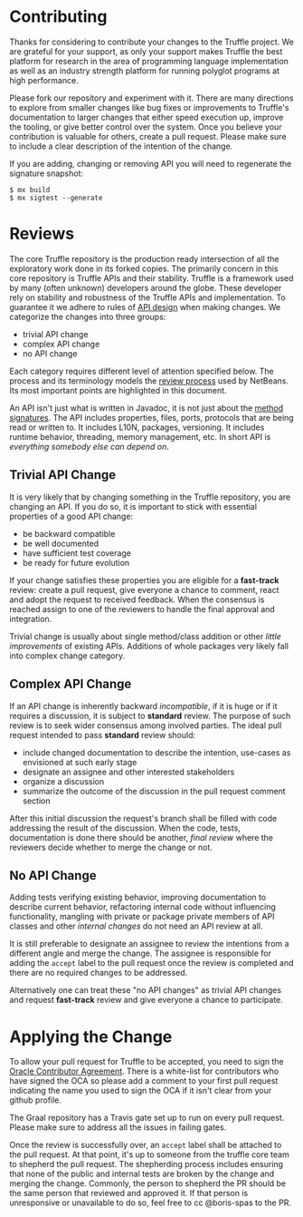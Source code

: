 # Contributing

Thanks for considering to contribute your changes to the Truffle project. We are grateful for
your support, as only your support makes Truffle the best platform for research in the area
of programming language implementation as well as an industry strength platform for
running polyglot programs at high performance.

Please fork our repository and experiment with it. There are many directions to explore from smaller changes like
bug fixes or improvements to Truffle's documentation to larger changes that either
speed execution up, improve the tooling, or give better control over the system.
Once you believe your contribution is valuable for others, create a pull request.
Please make sure to include a clear description of the intention of the change.

If you are adding, changing or removing API you will need to regenerate the signature snapshot:
```
$ mx build
$ mx sigtest --generate
```

# Reviews

The core Truffle repository is the production ready intersection of all the exploratory
work done in its forked copies. The primarily concern in this core repository is Truffle
APIs and their stability. Truffle is a framework used by many (often unknown) developers
around the globe. These developer rely on stability and robustness of the Truffle APIs
and implementation. To guarantee it we adhere to rules of
[API design][3] when making changes. We categorize the changes into three groups:
- trivial API change
- complex API change
- no API change

Each category requires different level of attention specified below. The process and its terminology
models the [review process][2] used by NetBeans. Its most important points are highlighted in this
document.

An API isn't just what is written in Javadoc, it is not just about the [method signatures][4].
The API includes properties, files, ports, protocols that are being read or written to.
It includes L10N, packages, versioning. It includes runtime behavior, threading,
memory management, etc. In short API is *everything somebody else can depend on*.

## Trivial API Change

It is very likely that by changing something in the Truffle repository, you are changing an API. If you
do so, it is important to stick with essential properties of a good API change:

- be backward compatible
- be well documented
- have sufficient test coverage
- be ready for future evolution

If your change satisfies these properties you are eligible for a **fast-track** review: create a pull request,
give everyone a chance to comment, react and adopt the request to received feedback. When the consensus is
reached assign to one of the reviewers to handle the final approval and integration.

Trivial change is usually about single method/class addition or other *little improvements* of existing APIs.
Additions of whole packages very likely fall into complex change category.

## Complex API Change

If an API change is inherently backward *incompatible*, if it is huge or if it requires a discussion,
it is subject to **standard** review. The purpose of such review is to seek wider consensus among involved parties. The ideal pull request intended to pass **standard** review should:

- include changed documentation to describe the intention, use-cases as envisioned at such early stage
- designate an assignee and other interested stakeholders
- organize a discussion
- summarize the outcome of the discussion in the pull request comment section

After this initial discussion the request's branch shall be filled with code addressing
the result of the discussion. When the code, tests, documentation is done there should be another,
*final review* where the reviewers decide whether to merge the change or not.

## No API Change

Adding tests verifying existing behavior, improving documentation to describe current behavior, refactoring
internal code without influencing functionality, mangling with private or package private members of API
classes and other *internal changes* do not need an API review at all.

It is still preferable to designate an assignee to review the intentions from a different
angle and merge the change. The assignee is responsible for adding the `accept` label to the
pull request once the review is completed and there are no required changes to be addressed.

Alternatively one can treat these "no API changes" as trivial API changes
and request **fast-track** review and give everyone a chance to participate.

# Applying the Change

To allow your pull request for Truffle to be accepted, you need to sign the [Oracle Contributor Agreement][1].
There is a white-list for contributors who have signed the OCA so please add a comment
to your first pull request indicating the name you used to sign the OCA if it isn't clear
from your github profile.

The Graal repository has a Travis gate set up to run on every pull request.
Please make sure to address all the issues in failing gates.

Once the review is successfully over, an `accept` label shall be attached to the pull request. 
At that point, it's up to someone from the truffle core team to shepherd the pull request.
The shepherding process includes ensuring that none of the public and internal tests are broken by the change and merging the change.
Commonly, the person to shepherd the PR should be the same person that reviewed and approved it.
If that person is unresponsive or unavailable to do so, feel free to cc @boris-spas to the PR.

[1]: http://www.oracle.com/technetwork/community/oca-486395.html
[2]: http://wiki.netbeans.org/APIReviews
[3]: http://wiki.apidesign.org/wiki/TheAPIBook
[4]: http://wiki.apidesign.org/wiki/TruffleSigtest
[5]: https://help.github.com/articles/assigning-issues-and-pull-requests-to-other-github-users/
